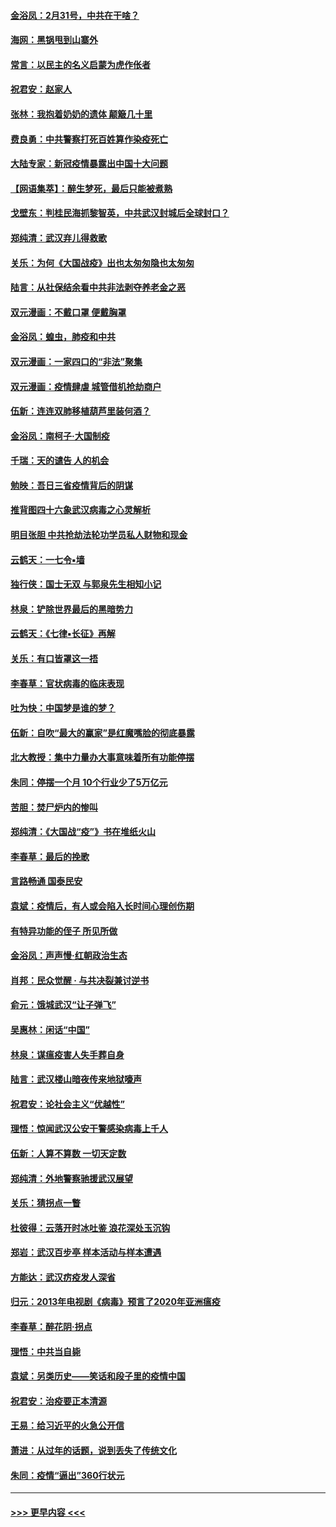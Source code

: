 #### [金浴凤：2月31号，中共在干啥？](../pages/nsc993/n11922706.md?t=03080303) 
#### [海网：黑锅甩到山寨外](../pages/nsc993/n11922688.md?t=03080303) 
#### [常言：以民主的名义启蒙为虎作伥者](../pages/nsc993/n11922217.md?t=03080303) 
#### [祝君安：赵家人](../pages/nsc993/n11922209.md?t=03080303) 
#### [张林：我抱着奶奶的遗体 颠簸几十里](../pages/nsc993/n11920945.md?t=03080303) 
#### [费良勇：中共警察打死百姓算作染疫死亡](../pages/nsc993/n11919264.md?t=03080303) 
#### [大陆专家：新冠疫情暴露出中国十大问题](../pages/nsc993/n11919187.md?t=03080303) 
#### [【网语集萃】：醉生梦死，最后只能被煮熟](../pages/nsc993/n11918994.md?t=03080303) 
#### [戈壁东：判桂民海抓黎智英，中共武汉封城后全球封口？](../pages/nsc993/n11917982.md?t=03080303) 
#### [郑纯清：武汉弃儿得救歌](../pages/nsc993/n11917881.md?t=03080303) 
#### [关乐：为何《大国战疫》出也太匆匆隐也太匆匆](../pages/nsc993/n11917792.md?t=03080303) 
#### [陆言：从社保结余看中共非法剥夺养老金之恶](../pages/nsc993/n11917084.md?t=03080303) 
#### [双元漫画：不戴口罩 便戴胸罩](../pages/nsc993/n11916447.md?t=03080303) 
#### [金浴凤：蝗虫，肺疫和中共](../pages/nsc993/n11916904.md?t=03080303) 
#### [双元漫画：一家四口的“非法”聚集](../pages/nsc993/n11916378.md?t=03080303) 
#### [双元漫画：疫情肆虐 城管借机抢劫商户](../pages/nsc993/n11916310.md?t=03080303) 
#### [伍新：连连双肺移植葫芦里装何酒？](../pages/nsc993/n11913667.md?t=03080303) 
#### [金浴凤：南柯子·大国制疫](../pages/nsc993/n11913657.md?t=03080303) 
#### [千瑞：天的谴告  人的机会](../pages/nsc993/n11913309.md?t=03080303) 
#### [勉映：吾日三省疫情背后的阴谋](../pages/nsc993/n11913079.md?t=03080303) 
#### [推背图四十六象武汉病毒之心灵解析](../pages/nsc993/n11911761.md?t=03080303) 
#### [明目张胆 中共抢劫法轮功学员私人财物和现金](../pages/nsc993/n11910262.md?t=03080303) 
#### [云鹤天：一七令▪墙](../pages/nsc993/n11910627.md?t=03080303) 
#### [独行侠：国士无双 与郭泉先生相知小记](../pages/nsc993/n11910613.md?t=03080303) 
#### [林泉：铲除世界最后的黑暗势力](../pages/nsc993/n11909320.md?t=03080303) 
#### [云鹤天：《七律▪长征》再解](../pages/nsc993/n11909327.md?t=03080303) 
#### [关乐：有口皆罩这一捂](../pages/nsc993/n11908393.md?t=03080303) 
#### [李春草：官状病毒的临床表现](../pages/nsc993/n11908339.md?t=03080303) 
#### [吐为快：中国梦是谁的梦？](../pages/nsc993/n11906564.md?t=03080303) 
#### [伍新：自吹“最大的赢家”是红魔嘴脸的彻底暴露](../pages/nsc993/n11906407.md?t=03080303) 
#### [北大教授：集中力量办大事意味着所有功能停摆](../pages/nsc993/n11904800.md?t=03080303) 
#### [朱同：停摆一个月 10个行业少了5万亿元](../pages/nsc993/n11904498.md?t=03080303) 
#### [苦胆：焚尸炉内的惨叫](../pages/nsc993/n11904479.md?t=03080303) 
#### [郑纯清：《大国战“疫”》书在堆纸火山](../pages/nsc993/n11904450.md?t=03080303) 
#### [李春草：最后的挽歌](../pages/nsc993/n11904441.md?t=03080303) 
#### [言路畅通 国泰民安](../pages/nsc993/n11904222.md?t=03080303) 
#### [袁斌：疫情后，有人或会陷入长时间心理创伤期](../pages/nsc993/n11901514.md?t=03080303) 
#### [有特异功能的侄子 所见所做](../pages/nsc993/n11901154.md?t=03080303) 
#### [金浴凤：声声慢‧红朝政治生态](../pages/nsc993/n11899553.md?t=03080303) 
#### [肖邦：民众觉醒 · 与共决裂兼讨逆书](../pages/nsc993/n11898435.md?t=03080303) 
#### [俞元：饿城武汉“让子弹飞”](../pages/nsc993/n11898344.md?t=03080303) 
#### [吴惠林：闲话“中国”](../pages/nsc993/n11898182.md?t=03080303) 
#### [林泉：谋瘟疫害人失手葬自身](../pages/nsc993/n11897892.md?t=03080303) 
#### [陆言：武汉楼山暗夜传来地狱嚎声](../pages/nsc993/n11897033.md?t=03080303) 
#### [祝君安：论社会主义“优越性”](../pages/nsc993/n11897005.md?t=03080303) 
#### [理悟：惊闻武汉公安干警感染病毒上千人](../pages/nsc993/n11896947.md?t=03080303) 
#### [伍新：人算不算数 一切天定数](../pages/nsc993/n11893372.md?t=03080303) 
#### [郑纯清：外地警察驰援武汉展望](../pages/nsc993/n11893115.md?t=03080303) 
#### [关乐：猜拐点一瞥](../pages/nsc993/n11893020.md?t=03080303) 
#### [杜彼得：云落开时冰吐鉴 浪花深处玉沉钩](../pages/nsc993/n11892107.md?t=03080303) 
#### [郑岩：武汉百步亭 样本活动与样本遭遇](../pages/nsc993/n11892310.md?t=03080303) 
#### [方能达：武汉疠疫发人深省](../pages/nsc993/n11891376.md?t=03080303) 
#### [归元：2013年电视剧《病毒》预言了2020年亚洲瘟疫](../pages/nsc993/n11891126.md?t=03080303) 
#### [李春草：醉花阴·拐点](../pages/nsc993/n11890567.md?t=03080303) 
#### [理悟：中共当自毙](../pages/nsc993/n11890559.md?t=03080303) 
#### [袁斌：另类历史——笑话和段子里的疫情中国](../pages/nsc993/n11889243.md?t=03080303) 
#### [祝君安：治疫要正本清源](../pages/nsc993/n11889085.md?t=03080303) 
#### [王易：给习近平的火急公开信](../pages/nsc993/n11888225.md?t=03080303) 
#### [萧进：从过年的话题，说到丢失了传统文化](../pages/nsc993/n11887732.md?t=03080303) 
#### [朱同：疫情“逼出”360行状元](../pages/nsc993/n11887678.md?t=03080303) 

----
#### [ >>> 更早内容 <<< ](../indexes/nsc993-earlier.md)
